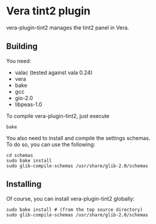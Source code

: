 Vera tint2 plugin
=================

vera-plugin-tint2 manages the tint2 panel in Vera.

Building
--------

You need:

* valac (tested against vala 0.24)
* vera
* bake
* gcc
* gio-2.0
* libpeas-1.0

To compile vera-plugin-tint2, just execute

	bake

You also need to install and compile the settings schemas.  
To do so, you can use the following:

	cd schemas
	sudo bake install
	sudo glib-compile-schemas /usr/share/glib-2.0/schemas

Installing
----------

Of course, you can install vera-plugin-tint2 globally:

	sudo bake install # (from the top source directory)
	sudo glib-compile-schemas /usr/share/glib-2.0/schemas
